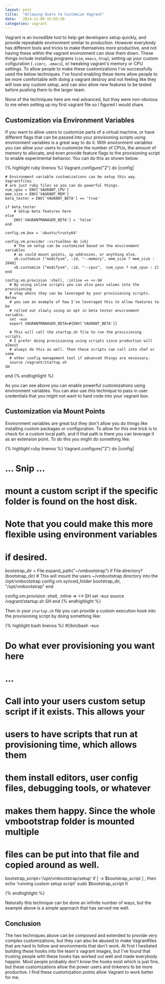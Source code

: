 ```yaml
---
layout: post
title:  "Allowing Users to Customize Vagrant"
date:   2014-11-09 15:03:30
categories: vagrant
---
```


Vagrant is an incredible tool to help get developers setup quickly, and provide repeatable environment similar to production. However everybody has different tools and tricks to make themselves more productive, and not having these within the vagrant environment can slow them down. These things include installing programs (`vim`, `emacs`, `htop`), setting up your custom cofiguration (`.vimrc`, `.emacs`), or tweaking vagrant's memory or CPU settings. To allow people to make these customizations I've successfully used the below techniques.  I've found enabling these items allow people to be more comfortable with doing a vagrant destroy and not feeling like they will lose any custom setup, and can also allow new features to be tested before pushing them to the larger team.

None of the techniques here are real advanced, but they were non-obvious to me when setting up my first vagrant file so I figured I would share.

## Customization via Environment Variables

If you want to allow users to customize parts of a virtual machine, or have different flags that can be passed into your provisioning scripts using environment variables is a great way to do it. With environment variables you can allow your users to customize the number of CPUs, the amount of memory to allocate, and even provide feature flags to the provisioning script to enable experimental behavior. You can do this as shown below:

{% highlight ruby linenos %}
Vagrant.configure("2") do |config|

    # Environment variable customizations can be setup this way. Vagrantfiles
    # are just ruby files so you can do powerful things.
    num_cpus = ENV['VAGRANT_CPU']
    mem_size = ENV['VAGRANT_MEM']
    beta_tester = ENV['VAGRANT_BETA'] == 'true'

    if beta_tester
        # Setup beta features here
    else
        ENV['VAGRANTMANAGER_BETA'] = 'false'
    end

    config.vm.box = 'ubuntu/trusty64'

    config.vm.provider :virtualbox do |vb|
    	# The vm setup can be customized based on the environment variables
    	# as could mount points, ip addresses, or anything else.
        vb.customize ["modifyvm", :id, "--memory", mem_size ? mem_size : 2048]
        vb.customize ["modifyvm", :id, "--cpus",  num_cpus ? num_cpus : 2]
    end

    config.vm.provision :shell, :inline => <<-SH
      # By using inline scripts you can also pass values into the provisioning
      # step where they can be leveraged by your provisioning scripts. Below
      # you see an example of how I've leveraged this to allow features to be
      # rolled out slowly using an opt in beta tester environment variable.
      set -eux
      export VAGRANTMANAGER_BETA=#{ENV['VAGRANT_BETA']}

      # This will call the startup.sh file to run the provisioning scripts.
      # I prefer doing provisioning using scripts since production will almost
      # always do this as well. Then these scripts can call into chef or some
      # other config management tool if advanced things are necessary.
      source /vagrant/startup.sh
    SH
end
{% endhighlight %}

As you can see above you can enable powerful customizations using environment variables. You can also use this technique to pass in user credentials that you might not want to hard code into your vagrant box.

## Customization via Mount Points

Environment variables are great but they don't allow you do things like installing custom packages or configuration.  To allow for this one trick is to check for a custom local path, and if that path is there you can leverage it as an extension point.  To do this you might do something like:

{% highlight ruby linenos %}
Vagrant.configure("2") do |config|

  # ... Snip ...

  # mount a custom script if the specific folder is found on the host disk.
  # Note that you could make this more flexible using environment variables
  # if desired.
  bootstrap_dir = File.expand_path("~/vmbootstrap")
  if File.directory?(bootstrap_dir)
    # This will mount the users ~/vmbootstrap directory into the /opt/vmbootstrap
    config.vm.synced_folder bootstrap_dir, "/opt/vmbootstrap"
  end

  config.vm.provision :shell, :inline => <<-SH
    set -eux
    source /vagrant/startup.sh
  SH
end
{% endhighlight %}

Then in your `startup.sh` file you can provide a custom execution hook into the provisioning script by doing something like:

{% highlight bash linenos %}
#!/bin/bash -eux

# Do what ever provisioning you want here
# ...

# Call into your users custom setup script if it exists. This allows your
# users to have scripts that run at provisioning time, which allows them
# them install editors, user config files, debugging tools, or whatever
# makes them happy. Since the whole vmbootstrap folder is mounted multiple
# files can be put into that file and copied around as well.
bootstrap_script='/opt/vmbootstrap/setup'
if [ -x $bootstrap_script ] ; then
  echo 'running custom setup script'
  sudo $bootstrap_script
fi

{% endhighlight %}

Naturally this technique can be done an infinite number of ways, but the example above is a simple approach that has served me well.

## Conclusion

The two techniques above can be composed and extended to provide very complex customizations, but they can also be abused to make Vagrantfiles that are hard to follow and environments that don't work. At first I hesitated building these hooks into the team's vagrant images, but I've found that trusting people with these hooks has worked out well and made everybody happier. Most people probably don't know the hooks exist which is just fine, but these customizations allow the power users and tinkerers to be more productive. I find these customization points allow Vagrant to work better for me.


